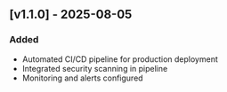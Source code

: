 <!-- ## [v1.1.0] - 2025-08-05
### Added
- Automated CI/CD pipeline for production deployment
- Integrated security scanning in pipeline
- Monitoring and alerts configured -->
## [v1.1.0] - 2025-08-05
### Added
- Automated CI/CD pipeline for production deployment
- Integrated security scanning in pipeline
- Monitoring and alerts configured
